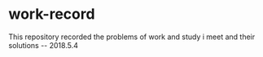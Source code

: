 # work-record
This repository recorded the problems of work and study i meet  and their solutions -- 2018.5.4
